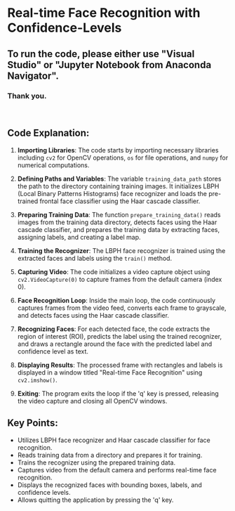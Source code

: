 # Real-time Face Recognition with Confidence-Levels

## To run the code, please either use "Visual Studio" or "Jupyter Notebook from Anaconda Navigator".

### Thank you.

<br>

## Code Explanation:

1. **Importing Libraries**: The code starts by importing necessary libraries including `cv2` for OpenCV operations, `os` for file operations, and `numpy` for numerical computations.

2. **Defining Paths and Variables**: The variable `training_data_path` stores the path to the directory containing training images. It initializes LBPH (Local Binary Patterns Histograms) face recognizer and loads the pre-trained frontal face classifier using the Haar cascade classifier.

3. **Preparing Training Data**: The function `prepare_training_data()` reads images from the training data directory, detects faces using the Haar cascade classifier, and prepares the training data by extracting faces, assigning labels, and creating a label map.

4. **Training the Recognizer**: The LBPH face recognizer is trained using the extracted faces and labels using the `train()` method.

5. **Capturing Video**: The code initializes a video capture object using `cv2.VideoCapture(0)` to capture frames from the default camera (index 0).

6. **Face Recognition Loop**: Inside the main loop, the code continuously captures frames from the video feed, converts each frame to grayscale, and detects faces using the Haar cascade classifier.

7. **Recognizing Faces**: For each detected face, the code extracts the region of interest (ROI), predicts the label using the trained recognizer, and draws a rectangle around the face with the predicted label and confidence level as text.

8. **Displaying Results**: The processed frame with rectangles and labels is displayed in a window titled "Real-time Face Recognition" using `cv2.imshow()`.

9. **Exiting**: The program exits the loop if the 'q' key is pressed, releasing the video capture and closing all OpenCV windows.

## Key Points:

- Utilizes LBPH face recognizer and Haar cascade classifier for face recognition.
- Reads training data from a directory and prepares it for training.
- Trains the recognizer using the prepared training data.
- Captures video from the default camera and performs real-time face recognition.
- Displays the recognized faces with bounding boxes, labels, and confidence levels.
- Allows quitting the application by pressing the 'q' key.
